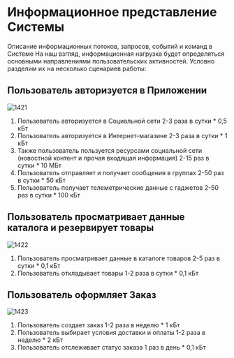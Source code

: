 # Информационное представление Системы
Описание информационных потоков, запросов, событий и команд в Системе
На наш взгляд, информационная нагрузка будет определяться основными направлениями пользовательских активностей.
Условно разделим их на несколько сценариев работы:

## Пользователь авторизуется в Приложении
![1421](https://i.imgur.com/WDSYl2K.jpg)
1. Пользователь авторизуется в Социальной сети
2-3 раза в сутки * 0,5 кБт
2. Пользователь авторизуется в Интернет-магазине
2-3 раза в сутки * 1 кБт
3. Также пользователь пользуется ресурсами социальной сети (новостной контент и прочая входящая информация)
2-15 раз в сутки * 10 МБт
4. Пользователь отправляет и получает сообщения в группах
2-50 раз в сутки * 50 кБт
5. Пользователь получает телеметрические данные с гаджетов 
2-50 раз в сутки * 100 кБт

## Пользователь просматривает данные каталога и резервирует товары
![1422](https://i.imgur.com/3cpY2xI.jpg)
1. Пользователь просматривает данные в каталоге товаров
2-5 раз в сутки * 0,1 кБт
2. Пользователь откладывает товары
1-2 раза в сутки * 0,1 кБт

## Пользователь оформляет Заказ
![1423](https://i.imgur.com/2hXhlbt.jpg)
1. Пользователь создает заказ
1-2 раза в неделю * 1 кБт
2. Пользователь выбирает условия доставки и оплаты
1-2 раза в неделю * 2 кБт
3. Пользователь отслеживает статус заказа
1 раз в день * 0,1 кБт





